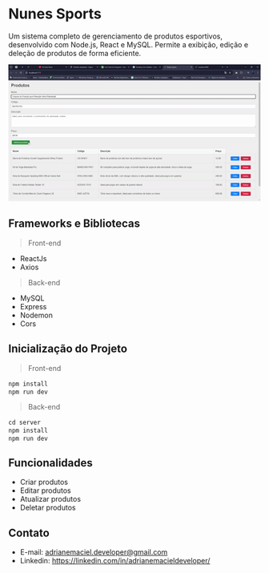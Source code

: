 # Nunes Sports

Um sistema completo de gerenciamento de produtos esportivos, desenvolvido com Node.js, React e MySQL. Permite a exibição, edição e deleção de produtos de forma eficiente.

![Demostração do Sistema Nunes Sports](docs/nunes-sports-view.gif)

## Frameworks e Bibliotecas

> Front-end

- ReactJs
- Axios

> Back-end

- MySQL
- Express
- Nodemon
- Cors

## Inicialização do Projeto

> Front-end

```text
npm install
npm run dev
```

> Back-end

```text
cd server
npm install
npm run dev
```

## Funcionalidades

- Criar produtos
- Editar produtos
- Atualizar produtos
- Deletar produtos

## Contato

- E-mail: <adrianemaciel.developer@gmail.com>
- Linkedin: <https://linkedin.com/in/adrianemacieldeveloper/>
